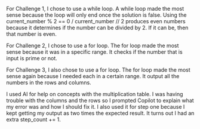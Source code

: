 For Challenge 1, I chose to use a while loop. A while loop made the most sense because the loop will only end once the solution is false. Using the current_number % 2 == 0 / current_number // 2 produces even numbers because it determines if the number can be divided by 2. If it can be, then that number is even.

For Challenge 2, I chose to use a for loop. The for loop made the most sense because it was in a specific range. It checks if the number that is input is prime or not.

For Challenge 3, I also chose to use a for loop. The for loop made the most sense again because I needed each in a certain range. It output all the numbers in the rows and columns. 

I used AI for help on concepts with the multiplication table. I was having trouble with the columns and the rows so I prompted Copilot to explain what my error was and how I should fix it. I also used it for step one because I kept getting my output as two times the expected result. It turns out I had an extra step_count += 1.
